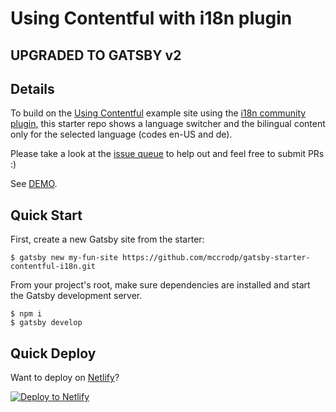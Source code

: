 # Using Contentful with i18n plugin

## **UPGRADED TO GATSBY v2**

## Details
To build on the [Using Contentful](https://github.com/gatsbyjs/gatsby/tree/master/examples/using-contentful) example site using the [i18n community plugin](https://github.com/angeloocana/gatsby-plugin-i18n), this starter repo shows a language switcher and the bilingual content only for the selected language (codes en-US and de).

Please take a look at the [issue queue](https://github.com/mccrodp/gatsby-contentful-i18n) to help out and feel free to submit PRs :)

See [DEMO](https://gatsby-starter-contentful-i18n.netlify.com/).

## Quick Start
First, create a new Gatsby site from the starter:

```$ gatsby new my-fun-site https://github.com/mccrodp/gatsby-starter-contentful-i18n.git```

From your project's root, make sure dependencies are installed and start the Gatsby development server.

```$ npm i```  
```$ gatsby develop```

## Quick Deploy
Want to deploy on [Netlify](https://netlify.com)?

<!-- Markdown snippet -->
[![Deploy to Netlify](https://www.netlify.com/img/deploy/button.svg)](https://app.netlify.com/start/deploy?repository=https://github.com/mccrodp/gatsby-starter-contentful-i18n)
